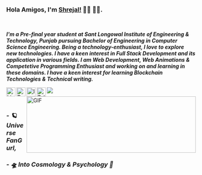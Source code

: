 ### Hola Amigos, I'm [Shrejal!](https://shrejal.codes) 👋🏻 👩‍💻.
<br>

***I'm a Pre-final year student at Sant Longowal Institute of Engineering & Technology, Punjab pursuing Bachelor of Engineering in Computer Science Engineering. Being a technology-enthusiast, I love to explore new technologies. I have a keen interest in Full Stack Development and its application in various fields.
I am Web Development, Web Animations & Competetive Programming Enthusiast and working on and learning in these domains.
I have a keen interest for learning Blockchain Technologies & Technical writing.***
<br/>

<a href="https://www.linkedin.com/in/shrejal-singh-8026a816b/">
  <img align="left" alt="Linkedin" width="24px" src="https://cdn.jsdelivr.net/npm/simple-icons@v3/icons/linkedin.svg" />
</a>
<a href="https://twitter.com/ShrejalSingh_">
  <img align="left" alt="Twitter" width="24px" src="https://cdn.jsdelivr.net/npm/simple-icons@3.9.0/icons/twitter.svg" />
</a>
<a href="https://www.instagram.com/_shrejal.singh_/">
  <img align="left" alt="Instagram" width="24px" src="https://cdn.jsdelivr.net/npm/simple-icons@v3/icons/instagram.svg" />
</a>
<a href="https://t.me/@ShrejalS">
  <img align="left" alt="Telegram" width="24px" src="https://cdn.jsdelivr.net/npm/simple-icons@v3/icons/telegram.svg" />
</a>

![](https://visitor-badge.glitch.me/badge?page_id=shrejal99.shrejal99)
<br />
<img align="right" height="150px" width="450px" alt="GIF" src="https://64.media.tumblr.com/075cd8d9182219ffe187959712a99a31/tumblr_n4whb6H46F1slv9j7o1_500.gif" />
<br />
<p align="center">
<h3><i> - 🪐 Universe FanGurl, </i></h3>
<h3> <i>- 🛸 Into Cosmology & Psychology 🧠 </i></h3>
</p>
<br />
<h1 align='center'></h1>
